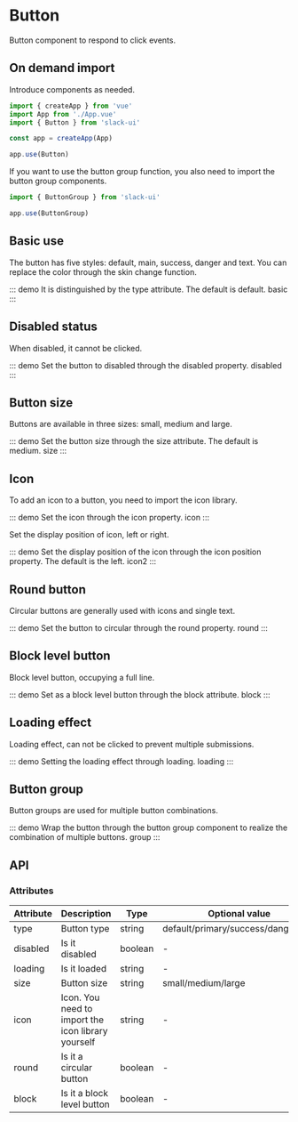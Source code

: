 # Button

Button component to respond to click events.

## On demand import

Introduce components as needed.

```js
import { createApp } from 'vue'
import App from './App.vue'
import { Button } from 'slack-ui'

const app = createApp(App)

app.use(Button)
```

If you want to use the button group function, you also need to import the button group components.

```js
import { ButtonGroup } from 'slack-ui'

app.use(ButtonGroup)
```

## Basic use

The button has five styles: default, main, success, danger and text. You can replace the color through the skin change function.

::: demo It is distinguished by the type attribute. The default is default.
basic
:::

## Disabled status

When disabled, it cannot be clicked.

::: demo Set the button to disabled through the disabled property.
disabled
:::

## Button size

Buttons are available in three sizes: small, medium and large.

::: demo Set the button size through the size attribute. The default is medium.
size
:::

## Icon

To add an icon to a button, you need to import the icon library.

::: demo Set the icon through the icon property.
icon
:::

Set the display position of icon, left or right.

::: demo Set the display position of the icon through the icon position property. The default is the left.
icon2
:::

## Round button

Circular buttons are generally used with icons and single text.

::: demo Set the button to circular through the round property.
round
:::

## Block level button

Block level button, occupying a full line.

::: demo Set as a block level button through the block attribute.
block
:::

## Loading effect

Loading effect, can not be clicked to prevent multiple submissions.

::: demo Setting the loading effect through loading.
loading
:::

## Button group

Button groups are used for multiple button combinations.

::: demo Wrap the button through the button group component to realize the combination of multiple buttons.
group
:::

## API

### Attributes

| Attribute | Description | Type | Optional value | Default |
| ---- | --- | --- | ----- | ----- |
| type | Button type | string | default/primary/success/danger/text | default |
| disabled | Is it disabled | boolean | - | false |
| loading | Is it loaded | string | - | false |
| size | Button size | string | small/medium/large | medium |
| icon | Icon. You need to import the icon library yourself | string | - | - |
| round | Is it a circular button | boolean | - | false |
| block | Is it a block level button | boolean | - | false |
